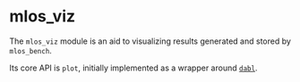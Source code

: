 # mlos_viz

The `mlos_viz` module is an aid to visualizing results generated and stored by `mlos_bench`.

Its core API is `plot`, initially implemented as a wrapper around [`dabl`](https://github.com/dabl/dabl).
